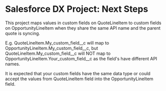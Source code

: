 # Salesforce DX Project: Next Steps

This project maps values in custom fields on QuoteLineItem to custom fields on OpportunityLineItem when they share the same API name and the parent quote is syncing. 

E.g. QuoteLineItem.My_custom_field__c will map to OpportunityLineItem.My_custom_field__c, but QuoteLineItem.My_custom_field__c will NOT map to OpportunityLineItem.Your_custom_field__c as the field's have different API names. 

It is expected that your custom fields have the same data type or could accept the values from QuoteLineItem field into the OpportunityLineItem field. 
